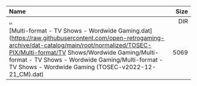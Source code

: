 |Name|Size|
|:---|---:|
|[..](../index.html)|DIR|
|[Multi-format - TV Shows - Wordwide Gaming.dat](https://raw.githubusercontent.com/open-retrogaming-archive/dat-catalog/main/root/normalized/TOSEC-PIX/Multi-format/TV Shows/Wordwide Gaming/Multi-format - TV Shows - Wordwide Gaming/Multi-format - TV Shows - Wordwide Gaming (TOSEC-v2022-12-21_CM).dat)|5069|

